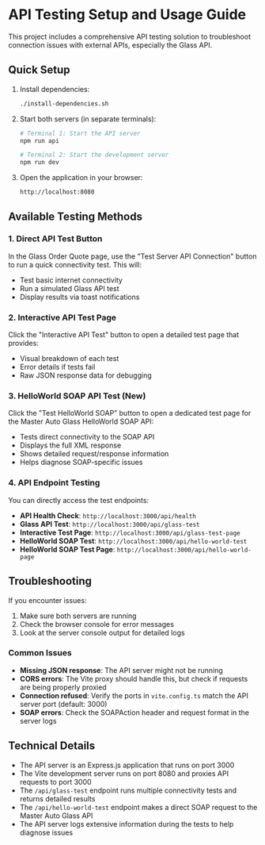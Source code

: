 # API Testing Setup and Usage Guide

This project includes a comprehensive API testing solution to troubleshoot connection issues with external APIs, especially the Glass API.

## Quick Setup

1. Install dependencies:
   ```bash
   ./install-dependencies.sh
   ```

2. Start both servers (in separate terminals):
   ```bash
   # Terminal 1: Start the API server
   npm run api
   
   # Terminal 2: Start the development server
   npm run dev
   ```

3. Open the application in your browser:
   ```
   http://localhost:8080
   ```

## Available Testing Methods

### 1. Direct API Test Button

In the Glass Order Quote page, use the "Test Server API Connection" button to run a quick connectivity test. This will:
- Test basic internet connectivity
- Run a simulated Glass API test
- Display results via toast notifications

### 2. Interactive API Test Page

Click the "Interactive API Test" button to open a detailed test page that provides:
- Visual breakdown of each test
- Error details if tests fail
- Raw JSON response data for debugging

### 3. HelloWorld SOAP API Test (New)

Click the "Test HelloWorld SOAP" button to open a dedicated test page for the Master Auto Glass HelloWorld SOAP API:
- Tests direct connectivity to the SOAP API
- Displays the full XML response
- Shows detailed request/response information
- Helps diagnose SOAP-specific issues

### 4. API Endpoint Testing

You can directly access the test endpoints:

- **API Health Check**: `http://localhost:3000/api/health`
- **Glass API Test**: `http://localhost:3000/api/glass-test`
- **Interactive Test Page**: `http://localhost:3000/api/glass-test-page`
- **HelloWorld SOAP Test**: `http://localhost:3000/api/hello-world-test`
- **HelloWorld SOAP Test Page**: `http://localhost:3000/api/hello-world-page`

## Troubleshooting

If you encounter issues:

1. Make sure both servers are running
2. Check the browser console for error messages
3. Look at the server console output for detailed logs

### Common Issues

- **Missing JSON response**: The API server might not be running
- **CORS errors**: The Vite proxy should handle this, but check if requests are being properly proxied
- **Connection refused**: Verify the ports in `vite.config.ts` match the API server port (default: 3000)
- **SOAP errors**: Check the SOAPAction header and request format in the server logs

## Technical Details

- The API server is an Express.js application that runs on port 3000
- The Vite development server runs on port 8080 and proxies API requests to port 3000
- The `/api/glass-test` endpoint runs multiple connectivity tests and returns detailed results
- The `/api/hello-world-test` endpoint makes a direct SOAP request to the Master Auto Glass API
- The API server logs extensive information during the tests to help diagnose issues 